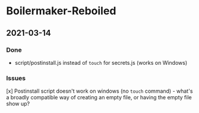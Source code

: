 # Boilermaker-Reboiled

## 2021-03-14

### Done

* script/postinstall.js instead of `touch` for secrets.js (works on Windows)

### Issues

[x] Postinstall script doesn't work on windows (no `touch` command) - what's a broadly compatible way of creating an empty file, or having the empty file show up?
